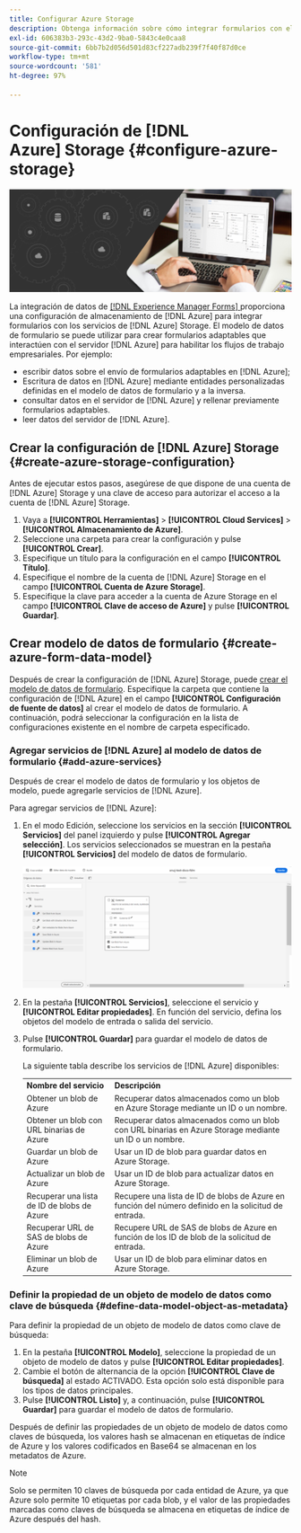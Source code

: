 ```yaml
---
title: Configurar Azure Storage
description: Obtenga información sobre cómo integrar formularios con el servidor de Azure Storage.
exl-id: 606383b3-293c-43d2-9ba0-5843c4e0caa8
source-git-commit: 6bb7b2d056d501d83cf227adb239f7f40f87d0ce
workflow-type: tm+mt
source-wordcount: '581'
ht-degree: 97%

---
```


# Configuración de [!DNL Azure] Storage {#configure-azure-storage}


![integración de datos](assets/data-integeration.png)

La integración de datos de [[!DNL Experience Manager Forms] ](data-integration.md) proporciona una configuración de almacenamiento de [!DNL Azure] para integrar formularios con los servicios de [!DNL Azure] Storage. El modelo de datos de formulario se puede utilizar para crear formularios adaptables que interactúen con el servidor [!DNL Azure] para habilitar los flujos de trabajo empresariales. Por ejemplo:

* escribir datos sobre el envío de formularios adaptables en [!DNL Azure];
* Escritura de datos en [!DNL Azure] mediante entidades personalizadas definidas en el modelo de datos de formulario y a la inversa.
* consultar datos en el servidor de [!DNL Azure] y rellenar previamente formularios adaptables.
* leer datos del servidor de [!DNL Azure].

## Crear la configuración de [!DNL Azure] Storage {#create-azure-storage-configuration}

Antes de ejecutar estos pasos, asegúrese de que dispone de una cuenta de [!DNL Azure] Storage y una clave de acceso para autorizar el acceso a la cuenta de [!DNL Azure] Storage.

1. Vaya a **[!UICONTROL Herramientas]** > **[!UICONTROL Cloud Services]** > **[!UICONTROL Almacenamiento de Azure]**.
1. Seleccione una carpeta para crear la configuración y pulse **[!UICONTROL Crear]**.
1. Especifique un título para la configuración en el campo **[!UICONTROL Título]**.
1. Especifique el nombre de la cuenta de [!DNL Azure] Storage en el campo **[!UICONTROL Cuenta de Azure Storage]**.
1. Especifique la clave para acceder a la cuenta de Azure Storage en el campo **[!UICONTROL Clave de acceso de Azure]** y pulse **[!UICONTROL Guardar]**.

## Crear modelo de datos de formulario {#create-azure-form-data-model}

Después de crear la configuración de [!DNL Azure] Storage, puede [crear el modelo de datos de formulario](create-form-data-models.md). Especifique la carpeta que contiene la configuración de [!DNL Azure] en el campo **[!UICONTROL Configuración de fuente de datos]** al crear el modelo de datos de formulario. A continuación, podrá seleccionar la configuración en la lista de configuraciones existente en el nombre de carpeta especificado.

### Agregar servicios de [!DNL Azure] al modelo de datos de formulario {#add-azure-services}

Después de crear el modelo de datos de formulario y los objetos de modelo, puede agregarle servicios de [!DNL Azure].

Para agregar servicios de [!DNL Azure]:

1. En el modo Edición, seleccione los servicios en la sección **[!UICONTROL Servicios]** del panel izquierdo y pulse **[!UICONTROL Agregar selección]**. Los servicios seleccionados se muestran en la pestaña **[!UICONTROL Servicios]** del modelo de datos de formulario.

   ![Agregar los servicios seleccionados](assets/select-services.png)

1. En la pestaña **[!UICONTROL Servicios]**, seleccione el servicio y **[!UICONTROL Editar propiedades]**. En función del servicio, defina los objetos del modelo de entrada o salida del servicio.

1. Pulse **[!UICONTROL Guardar]** para guardar el modelo de datos de formulario.

   La siguiente tabla describe los servicios de [!DNL Azure] disponibles:

   <table>
    <tbody>
     <tr>
      <th><strong>Nombre del servicio</strong></th>
      <th><strong>Descripción</strong></th>
     </tr>
     <tr>
      <td>Obtener un blob de Azure</td>
      <td>Recuperar datos almacenados como un blob en Azure Storage mediante un ID o un nombre.</td>
     </tr>
     <tr>
      <td>Obtener un blob con URL binarias de Azure</td>
      <td>Recuperar datos almacenados como un blob con URL binarias en Azure Storage mediante un ID o un nombre.</td>
     </tr>
     <tr>
      <td>Guardar un blob de Azure</td>
      <td>Usar un ID de blob para guardar datos en Azure Storage.</td>
     </tr>
     <tr>
      <td>Actualizar un blob de Azure</td>
      <td>Usar un ID de blob para actualizar datos en Azure Storage.</td>
     </tr>
     <tr>
      <td>Recuperar una lista de ID de blobs de Azure</td>
      <td>Recupere una lista de ID de blobs de Azure en función del número definido en la solicitud de entrada.</td>
     </tr>
     <tr>
      <td>Recuperar URL de SAS de blobs de Azure</td>
      <td>Recupere URL de SAS de blobs de Azure en función de los ID de blob de la solicitud de entrada.</td>
     </tr>
     <tr>
      <td>Eliminar un blob de Azure</td>
      <td>Usar un ID de blob para eliminar datos en Azure Storage.</td>
     </tr>
    </tbody>
   </table>

### Definir la propiedad de un objeto de modelo de datos como clave de búsqueda {#define-data-model-object-as-metadata}

Para definir la propiedad de un objeto de modelo de datos como clave de búsqueda:

1. En la pestaña **[!UICONTROL Modelo]**, seleccione la propiedad de un objeto de modelo de datos y pulse **[!UICONTROL Editar propiedades]**.
1. Cambie el botón de alternancia de la opción **[!UICONTROL Clave de búsqueda]** al estado ACTIVADO. Esta opción solo está disponible para los tipos de datos principales.
1. Pulse **[!UICONTROL Listo]** y, a continuación, pulse **[!UICONTROL Guardar]** para guardar el modelo de datos de formulario.

Después de definir las propiedades de un objeto de modelo de datos como claves de búsqueda, los valores hash se almacenan en etiquetas de índice de Azure y los valores codificados en Base64 se almacenan en los metadatos de Azure.

>[!NOTE]
>
>Solo se permiten 10 claves de búsqueda por cada entidad de Azure, ya que Azure solo permite 10 etiquetas por cada blob, y el valor de las propiedades marcadas como claves de búsqueda se almacena en etiquetas de índice de Azure después del hash.

<!--

>[!MORELIKETHIS]
>
>* [Configure data sources for AEM Forms](/help/forms/configure-data-sources.md)
>* [Integrate Microsoft Dynamics 365 and Salesforce with Adaptive Forms](/help/forms/configure-msdynamics-salesforce.md)
>  [Add Forms Portal to an AEM Sites page](/help/forms/configure-forms-portal.md)

-->